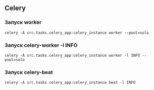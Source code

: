 ## Celery

### Запуск worker
```
celery -A src.tasks.celery_app:celery_instance worker --pool=solo
```

### Запуск celery-worker -l INFO
```
celery -A src.tasks.celery_app:celery_instance worker -l INFO --pool=solo
```

### Запуск celery-beat
```
celery -A src.tasks.celery_app:celery_instance beat -l INFO
```